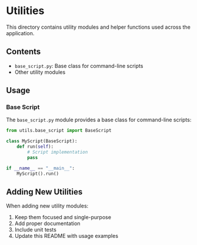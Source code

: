 # Utilities

This directory contains utility modules and helper functions used across the application.

## Contents

- `base_script.py`: Base class for command-line scripts
- Other utility modules

## Usage

### Base Script

The `base_script.py` module provides a base class for command-line scripts:

```python
from utils.base_script import BaseScript

class MyScript(BaseScript):
    def run(self):
        # Script implementation
        pass

if __name__ == "__main__":
    MyScript().run()
```

## Adding New Utilities

When adding new utility modules:
1. Keep them focused and single-purpose
2. Add proper documentation
3. Include unit tests
4. Update this README with usage examples